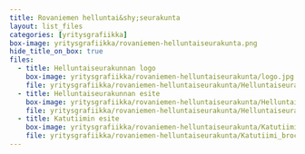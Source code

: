 ```yaml
---
title: Rovaniemen helluntai&shy;seurakunta
layout: list_files
categories: [yritysgrafiikka]
box-image: yritysgrafiikka/rovaniemen-helluntaiseurakunta.png
hide_title_on_box: true
files:
  - title: Helluntaiseurakunnan logo
    box-image: yritysgrafiikka/rovaniemen-helluntaiseurakunta/logo.jpg
    file: yritysgrafiikka/rovaniemen-helluntaiseurakunta/Helluntaiseurakunnan logo.pdf
  - title: Helluntaiseurakunnan esite
    box-image: yritysgrafiikka/rovaniemen-helluntaiseurakunta/Helluntaiseurakunnan-esite.jpg
    file: yritysgrafiikka/rovaniemen-helluntaiseurakunta/Helluntaiseurakunnan esite.pdf
  - title: Katutiimin esite
    box-image: yritysgrafiikka/rovaniemen-helluntaiseurakunta/Katutiimin-esite.jpg
    file: yritysgrafiikka/rovaniemen-helluntaiseurakunta/Katutiimi_brochure.pdf
---
```

